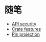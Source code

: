 # 随笔

- [API security](./api_security.md)
- [Crate features](./crate_features.md)
- [Pin projection](./pin_projection.md)
